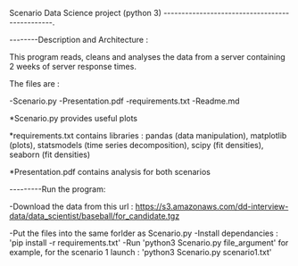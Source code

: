 Scenario Data Science project (python 3)
-----------------------------------------------.

--------Description and Architecture :

This program reads, cleans and analyses the data from a server containing 2 weeks of server response times.

The files are :

-Scenario.py 
-Presentation.pdf
-requirements.txt
-Readme.md

*Scenario.py provides useful plots

*requirements.txt contains libraries : pandas (data manipulation), matplotlib (plots), statsmodels (time series decomposition), scipy (fit densities), seaborn (fit densities)

*Presentation.pdf contains analysis for both scenarios


---------Run the program:

-Download the data from this url :
https://s3.amazonaws.com/dd-interview-data/data_scientist/baseball/for_candidate.tgz

-Put the files into the same forlder as Scenario.py
-Install dependancies : 'pip install -r requirements.txt'
-Run 'python3 Scenario.py file_argument'
for example, for the scenario 1 launch : 'python3 Scenario.py scenario1.txt'



